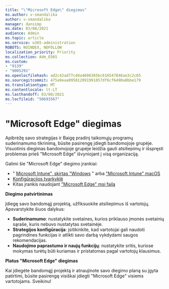 ```yaml
---
title: "\"Microsoft Edge\" diegimas"
ms.author: v-smandalika
author: v-smandalika
manager: dansimp
ms.date: 03/08/2021
audience: Admin
ms.topic: article
ms.service: o365-administration
ROBOTS: NOINDEX, NOFOLLOW
localization_priority: Priority
ms.collection: Adm_O365
ms.custom:
- "9139"
- "9005291"
ms.openlocfilehash: ad2c42ad77cd4a4606365bc616547846ae3c2c65
ms.sourcegitcommit: 475a9eaa095812091991857df6cf6490a8bbe179
ms.translationtype: MT
ms.contentlocale: lt-LT
ms.lasthandoff: 03/08/2021
ms.locfileid: "50693567"
---
```

# <a name="deploy-microsoft-edge"></a>"Microsoft Edge" diegimas

Apibrėžę savo strategijas ir Baigę pradinį taikomųjų programų suderinamumo tikrinimą, būsite pasirengę įdiegti bandomojoje grupėje. Visuotinis diegimas bandomojoje grupėje leidžia gauti atsiliepimų ir išspręsti problemas prieš "Microsoft Edge" išvyniojant į visą organizaciją.

Galimi šie "Microsoft Edge" diegimo įrankiai:

- " [Microsoft Intune", skirtas "Windows](https://docs.microsoft.com/mem/intune/apps/apps-windows-edge) " arba ["Microsoft Intune" macOS](https://docs.microsoft.com/mem/intune/apps/apps-edge-macos)
- [Konfigūracijos tvarkyklė](https://docs.microsoft.com/DeployEdge/deploy-edge-with-configuration-manager)
- Kitas įrankis naudojant ["Microsoft Edge" msi failą](https://www.microsoft.com/edge/business/download)

**Diegimo patvirtinimas**

Įdiegę savo bandomąjį projektą, užfiksuokite atsiliepimus iš vartotojų. Apsvarstykite šiuos dalykus:
- **Suderinamumo**: nustatykite svetaines, kurios priklauso įmonės svetainių sąraše, kuris nebuvo nustatytas svetainėje.
- **Strategijos konfigūracija**: įsitikinkite, kad vartotojai gali naudoti pagrindines funkcijas ir atlikti savo darbą vykdydami saugos rekomendacijas.
- **Naudojimo paprastumo ir naujų funkcijų**: nustatykite sritis, kuriose mokymas turėtų būti kuriamas ir pristatomas pagal vartotojų klausimus.

**Platus "Microsoft Edge" diegimas**

Kai įdiegėte bandomąjį projektą ir atnaujinote savo diegimo planą su įgyta patirtimi, būsite pasirengę visiškai įdiegti "Microsoft Edge" visiems vartotojams. Sveikinu!


